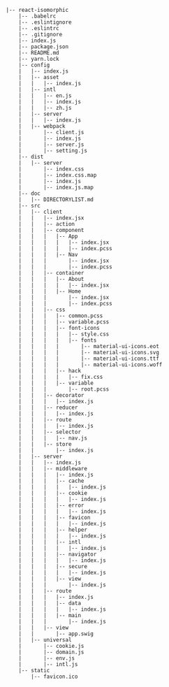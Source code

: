     |-- react-isomorphic
        |-- .babelrc
        |-- .eslintignore
        |-- .eslintrc
        |-- .gitignore
        |-- index.js
        |-- package.json
        |-- README.md
        |-- yarn.lock
        |-- config
        |   |-- index.js
        |   |-- asset
        |   |   |-- index.js
        |   |-- intl
        |   |   |-- en.js
        |   |   |-- index.js
        |   |   |-- zh.js
        |   |-- server
        |   |   |-- index.js
        |   |-- webpack
        |       |-- client.js
        |       |-- index.js
        |       |-- server.js
        |       |-- setting.js
        |-- dist
        |   |-- server
        |       |-- index.css
        |       |-- index.css.map
        |       |-- index.js
        |       |-- index.js.map
        |-- doc
        |   |-- DIRECTORYLIST.md
        |-- src
        |   |-- client
        |   |   |-- index.jsx
        |   |   |-- action
        |   |   |-- component
        |   |   |   |-- App
        |   |   |   |   |-- index.jsx
        |   |   |   |   |-- index.pcss
        |   |   |   |-- Nav
        |   |   |       |-- index.jsx
        |   |   |       |-- index.pcss
        |   |   |-- container
        |   |   |   |-- About
        |   |   |   |   |-- index.jsx
        |   |   |   |-- Home
        |   |   |       |-- index.jsx
        |   |   |       |-- index.pcss
        |   |   |-- css
        |   |   |   |-- common.pcss
        |   |   |   |-- variable.pcss
        |   |   |   |-- font-icons
        |   |   |   |   |-- style.css
        |   |   |   |   |-- fonts
        |   |   |   |       |-- material-ui-icons.eot
        |   |   |   |       |-- material-ui-icons.svg
        |   |   |   |       |-- material-ui-icons.ttf
        |   |   |   |       |-- material-ui-icons.woff
        |   |   |   |-- hack
        |   |   |   |   |-- fix.css
        |   |   |   |-- variable
        |   |   |       |-- root.pcss
        |   |   |-- decorator
        |   |   |   |-- index.js
        |   |   |-- reducer
        |   |   |   |-- index.js
        |   |   |-- route
        |   |   |   |-- index.js
        |   |   |-- selector
        |   |   |   |-- nav.js
        |   |   |-- store
        |   |       |-- index.js
        |   |-- server
        |   |   |-- index.js
        |   |   |-- middleware
        |   |   |   |-- index.js
        |   |   |   |-- cache
        |   |   |   |   |-- index.js
        |   |   |   |-- cookie
        |   |   |   |   |-- index.js
        |   |   |   |-- error
        |   |   |   |   |-- index.js
        |   |   |   |-- favicon
        |   |   |   |   |-- index.js
        |   |   |   |-- helper
        |   |   |   |   |-- index.js
        |   |   |   |-- intl
        |   |   |   |   |-- index.js
        |   |   |   |-- navigator
        |   |   |   |   |-- index.js
        |   |   |   |-- secure
        |   |   |   |   |-- index.js
        |   |   |   |-- view
        |   |   |       |-- index.js
        |   |   |-- route
        |   |   |   |-- index.js
        |   |   |   |-- data
        |   |   |   |   |-- index.js
        |   |   |   |-- main
        |   |   |       |-- index.js
        |   |   |-- view
        |   |       |-- app.swig
        |   |-- universal
        |       |-- cookie.js
        |       |-- domain.js
        |       |-- env.js
        |       |-- intl.js
        |-- static
            |-- favicon.ico
